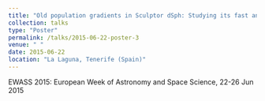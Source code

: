 ```yaml
---
title: "Old population gradients in Sculptor dSph: Studying its fast and early formation history"
collection: talks
type: "Poster"
permalink: /talks/2015-06-22-poster-3
venue: " "
date: 2015-06-22
location: "La Laguna, Tenerife (Spain)"
---
```


EWASS 2015: European Week of Astronomy and Space Science, 22-26 Jun 2015
